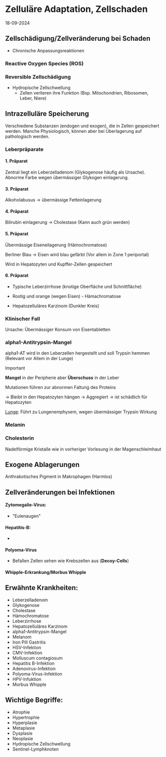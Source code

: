 # Zelluläre Adaptation, Zellschaden

18-09-2024

## Zellschädigung/Zellveränderung bei Schaden

- Chronische Anpassungsreaktionen



### Reactive Oxygen Species (ROS)



### Reversible Zellschädigung

- Hydropische Zellschwellung
  - Zellen verlieren ihre Funktion (Bsp. Mitochondrien, Ribosomen, Leber, Niere)

## Intrazelluläre Speicherung

Verschiedene Substanzen (endogen und exogen), die in Zellen gespeichert werden. Manche Physiologisch, können aber bei Überlagerung auf pathologisch werden.

### Leberpräparate

#### 1. Präparat

Zentral liegt ein Leberzelladenom (Glykogenose häufig als Ursache). Abnorme Farbe wegen übermässiger Glykogen einlagerung.

#### 3. Präparat

Alkoholabusus -> übermässige Fetteinlagerung

#### 4. Präparat

Bilirubin einlagerung -> Cholestase (Kann auch grün werden)

#### 5. Präparat

Übermässige Eiseneilagerung (Hämochromatose)

Berliner Blau -> Eisen wird blau gefärbt (Vor allem in Zone 1 periportal)

Wird in Hepatozyten und Kupffer-Zellen gespeichert

#### 6. Präparat

- Typische Leberzirrhose (knotige Oberfläche und Schnittfläche)

- Rostig und orange (wegen Eisen) - Hämachromatose

- Hepatozelluläres Karzinom (Dunkler Kreis)



### Klinischer Fall

Ursache: Übermässiger Konsum von Eisentabletten

### alpha1-Antitrypsin-Mangel

alpha1-AT wird in den Leberzellen hergestellt und soll Trypsin hemmen (Relevant vor Allem in der Lunge)

> [!IMPORTANT]
>
> **Mangel** in der Peripherie aber **Überschuss** in der Leber

Mutationen führen zur abnormen Faltung des Proteins

-> Bleibt in den Hepatozyten hängen -> Aggregiert -> ist schädlich für Hepatozyten

<u>Lunge</u>: Führt zu Lungenemphysem, wegen übermässiger Trypsin Wirkung



### Melanin

### Cholesterin

Nadelförmige Kristalle wie in vorheriger Vorlesung in der Magenschleimhaut



## Exogene Ablagerungen

Anthrakotisches Pigment in Makrophagen (Harmlos)



## Zellveränderungen bei Infektionen

#### Zytomegalie-Virus:

- "Eulenaugen"

#### Hepatitis-B:

- 

#### Polyoma-Virus

- Befallen Zellen sehen wie Krebszellen aus (**Decoy-Cells**)

#### Whipple-Erkrankung/Morbus Whipple



## Erwähnte Krankheiten:

- Leberzelladenom
- Glykogenose
- Cholestase
- Hämochromatose
- Leberzirrhose
- Hepatozelluläres Karzinom
- alpha1-Antitrypsin-Mangel
- Melanom
- Iron Pill Gastritis
- HSV-Infektion
- CMV-Infektion
- Molluscum contagiosum
- Hepatitis B-Infektion
- Adenovirus-Infektion
- Polyoma-Virus-Infektion
- HPV-Infuktion
- Morbus Whipple

## Wichtige Begriffe:

- Atrophie
- Hypertrophie
- Hyperplasie
- Metaplasie
- Dysplasie
- Neoplasie
- Hydropische Zellschwellung
- Sentinel-Lymphknoten
